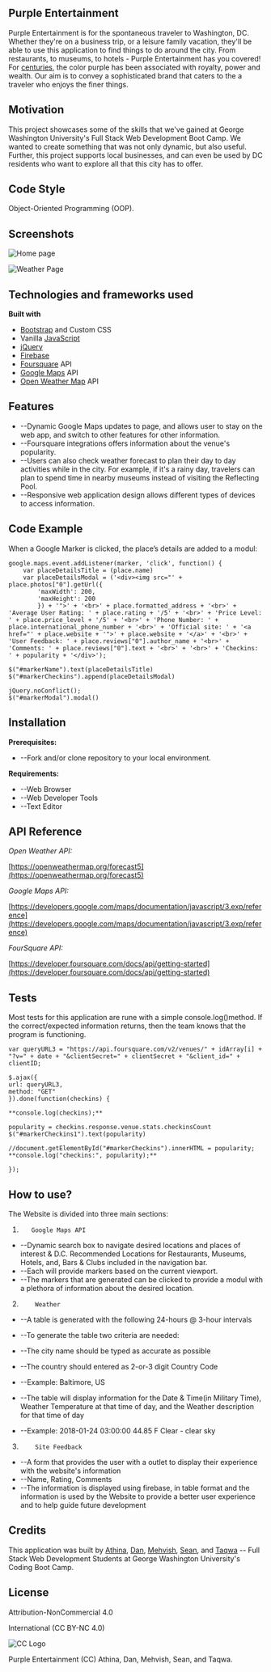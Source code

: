 
## **Purple Entertainment**

Purple Entertainment is for the spontaneous traveler to Washington, DC. Whether they're on a business trip, or a leisure family vacation, they'll be able to use this application to find things to do around the city. From restaurants, to museums, to hotels - Purple Entertainment has you covered! For [centuries](https://www.livescience.com/33324-purple-royal-color.html), the color purple has been associated with royalty, power and wealth. Our aim is to convey a sophisticated brand that caters to the a traveler who enjoys the finer things.

## **Motivation**

This project showcases some of the skills that we've gained at George Washington University's Full Stack Web Development Boot Camp. We wanted to create something that was not only dynamic, but also useful. Further, this project supports local businesses, and can even be used by DC residents who want to explore all that this city has to offer.

## **Code Style**

Object-Oriented Programming (OOP).

## **Screenshots**

![Home page](images/index-purple.jpg?raw=true "Home Page")

![Weather Page](images/weather-purple.jpg?raw=true "Weather Page")

## **Technologies and frameworks used**

**Built with**

- [Bootstrap](https://getbootstrap.com/) and Custom CSS
- Vanilla [JavaScript](https://www.javascript.com/)
- [jQuery](https://jquery.com/)
- [Firebase](https://firebase.google.com/)
- [Foursquare](https://foursquare.com/) API
- [Google Maps](https://maps.google.com/) API
- [Open Weather Map](https://openweathermap.org/) API

## **Features**

- --Dynamic Google Maps updates to page, and allows user to stay on the web app, and switch to other features for other information.
- --Foursquare integrations offers information about the venue's popularity.
- --Users can also check weather forecast to plan their day to day activities while in the city. For example, if it's a rainy day, travelers can plan to spend time in nearby museums instead of visiting the Reflecting Pool.
- --Responsive web application design allows different types of devices to access information.

## **Code Example**

When a Google Marker is clicked, the place’s details are added to a modul:

    google.maps.event.addListener(marker, 'click', function() {
        var placeDetailsTitle = (place.name)
        var placeDetailsModal = ('<div><img src="' + place.photos["0"].getUrl({
            'maxWidth': 200,
            'maxHeight': 200
            }) + '">' + '<br>' + place.formatted_address + '<br>' + 'Average User Rating: ' + place.rating + '/5' + '<br>' + 'Price Level: ' + place.price_level + '/5' + '<br>' + 'Phone Number: ' + place.international_phone_number + '<br>' + 'Official site: ' + '<a href="' + place.website + '">' + place.website + '</a>' + '<br>' + 'User Feedback: ' + place.reviews["0"].author_name + '<br>' + 'Comments: ' + place.reviews["0"].text + '<br>' + '<br>' + 'Checkins: ' + popularity + '</div>');

    $("#markerName").text(placeDetailsTitle)
    $("#markerCheckins").append(placeDetailsModal)

    jQuery.noConflict();
    $("#markerModal").modal()

## **Installation**

**Prerequisites:**

- --Fork and/or clone repository to your local environment.

**Requirements:**

- --Web Browser
- --Web Developer Tools
- --Text Editor

## **API Reference**

_Open Weather API:_

[https://openweathermap.org/forecast5](https://openweathermap.org/forecast5)

_Google Maps API:_

[https://developers.google.com/maps/documentation/javascript/3.exp/reference](https://developers.google.com/maps/documentation/javascript/3.exp/reference)

_FourSquare API:_

[https://developer.foursquare.com/docs/api/getting-started](https://developer.foursquare.com/docs/api/getting-started)

## **Tests**

Most tests for this application are rune with a simple console.log()method. If the correct/expected information returns, then the team knows that the program is functioning.

    var queryURL3 = "https://api.foursquare.com/v2/venues/" + idArray[i] + "?v=" + date + "&clientSecret=" + clientSecret + "&client_id=" + clientID;

    $.ajax({
    url: queryURL3,
    method: "GET"
    }).done(function(checkins) {

    **console.log(checkins);**

    popularity = checkins.response.venue.stats.checkinsCount
    $("#markerCheckins1").text(popularity)

    //document.getElementById("#markerCheckins").innerHTML = popularity;
    **console.log("checkins:", popularity);**

    });

## **How to use?**

The Website is divided into three main sections:

1.        Google Maps API

- --Dynamic search box to navigate desired locations and places of interest &amp; D.C. Recommended Locations for Restaurants, Museums, Hotels, and, Bars &amp; Clubs included in the navigation bar.
- --Each will provide markers based on the current viewport.
- --The markers that are generated can be clicked to provide a modul with a plethora of information about the desired location.

2.         Weather

- --A table is generated with the following 24-hours @ 3-hour intervals

- --To generate the table two criteria are needed:
- --The city name should be typed as accurate as possible
- --The country should entered as 2-or-3 digit Country Code
- --Example: Baltimore, US
- --The table will display information for the Date &amp; Time(in Military Time), Weather Temperature at that time of day, and the Weather description for that time of day
- --Example: 2018-01-24 03:00:00      44.85 F     Clear - clear sky

3.         Site Feedback

- --A form that provides the user with a outlet to display their experience with the website's information
- --Name, Rating, Comments
- --The information is displayed using firebase, in table format and the information is used by the Website to provide a better user experience and to help guide future development

## **Credits**

This application was built by [Athina](https://github.com/Coolaide), [Dan](https://github.com/DanYee92), [Mehvish](https://github.com/mqamar1), [Sean](https://github.com/andersensm), and [Taqwa](https://github.com/TaqwaR) -- Full Stack Web Development Students at George Washington University's Coding Boot Camp.

## **License**

Attribution-NonCommercial 4.0

International (CC BY-NC 4.0)

![CC Logo](images/CCby-nc.png?raw=true "Weather Page")

Purple Entertainment (CC) Athina, Dan, Mehvish, Sean, and Taqwa.

